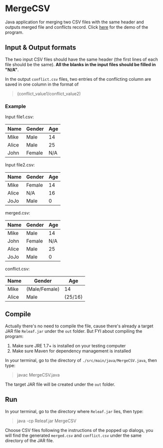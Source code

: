 # MergeCSV
Java application for merging two CSV files with the same header and outputs merged file and conflicts record.
Click [here](https://www.useloom.com/share/7d6b17ffaa074789a6de974f5fdadce4) for the demo of the program.

## Input & Output formats

The two input CSV files should have the same header (the first lines of each file should be the same). **All the blanks in the input files should be filled in "N/A"**.

In the output ```conflict.csv``` files, two entries of the conflicting column are saved in one column in the format of 

>(conflict_value1/conflict_value2)

### Example

Input file1.csv:

| Name  | Gender | Age  |
| ----- | ------ | ---- |
| Mike  | Male   | 14   |
| Alice | Male   | 25   |
| John  | Female | N/A  |

Input file2.csv:

| Name  | Gender | Age  |
| ----- | ------ | ---- |
| Mike  | Female | 14   |
| Alice | N/A    | 16   |
| JoJo  | Male   | 0    |

merged.csv:

| Name  | Gender | Age  |
| ----- | ------ | ---- |
| Mike  | Male   | 14   |
| John  | Female | N/A  |
| Alice | Male   | 25   |
| JoJo  | Male   | 0    |

conflict.csv:

| Name  | Gender        | Age     |
| ----- | ------------- | ------- |
| Mike  | (Male/Female) | 14      |
| Alice | Male          | (25/16) |



## Compile

Actually there's no need to compile the file, cause there's already a target JAR file ```Releaf.jar``` under the ```out``` folder. But FYI about compiling the program:

1. Make sure JRE 1.7+ is installed on your testing computer
2. Make sure Maven for dependency management is installed

In your terminal, go to the directory of ```./src/main/java/MergeCSV.java```, then type:

> javac MergeCSV.java

The target JAR file will be created under the ```out``` folder.

## Run

In your terminal, go to the directory where ```Releaf.jar``` lies, then type:

> java -cp Releaf.jar MergeCSV

Choose CSV files following the instructions of the popped up dialogs, you will find the generated ```merged.csv``` and ```conflict.csv``` under the same directory of the JAR file.


